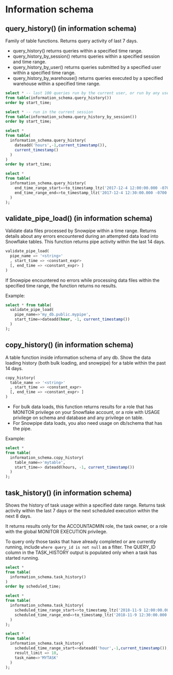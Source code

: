 # Information schema

## query_history() (in information schema)
Family of table functions. Returns query activity of last 7 days. 
- query_history() returns queries within a specified time range.
- query_history_by_session() returns queries within a specified session and time range.
- query_history_by_user() returns queries submitted by a specified user within a specified time range.
- query_history_by_warehouse() returns queries executed by a specified warehouse within a specified time range.

```sql
select * -- last 100 queries run by the current user, or run by any user on any wh on which the current user has the MONITOR privilege:
from table(information_schema.query_history())
order by start_time;

select * -- run in the current session
from table(information_schema.query_history_by_session())
order by start_time;

select *
from table(
  information_schema.query_history(
    dateadd('hours',-1,current_timestamp()),
    current_timestamp()
  )
)
order by start_time;

select *
from table(
  information_schema.query_history(
    end_time_range_start=>to_timestamp_ltz('2017-12-4 12:00:00.000 -0700'),
    end_time_range_end=>to_timestamp_ltz('2017-12-4 12:30:00.000 -0700')
  )
);
```

## validate_pipe_load() (in information schema)
Validate data files processed by Snowpipe within a time range. Returns details about any errors encountered during an attempted data load into Snowflake tables. 
This function returns pipe activity within the last 14 days.

```sql
validate_pipe_load(
  pipe_name => '<string>'
  , start_time => <constant_expr>
  [, end_time => <constant_expr> ] 
)
```

If Snowpipe encountered no errors while processing data files within the specified time range, the function returns no results.

Example:
```sql
select * from table(
  validate_pipe_load(
    pipe_name=>'my_db.public.mypipe',
    start_time=>dateadd(hour, -1, current_timestamp())
  )
);
```

## copy_history() (in information schema)
A table function inside information schema of any db. Show the data loading history (both bulk loading, and snowpipe) for a table within the past 14 days. 

```sql
copy_history(
  table_name => '<string>'
  , start_time => <constant_expr>
  [, end_time => <constant_expr> ] 
)
```

- For bulk data loads, this function returns results for a role that has MONITOR privilege on your Snowflake account, or a role with USAGE privilege on schema and database and any privilege on table.
- For Snowpipe data loads, you also need usage on db/schema that has the pipe. 

Example:
```sql
select *
from table(
  information_schema.copy_history(
    table_name=>'mytable', 
    start_time=> dateadd(hours, -1, current_timestamp())
  )
);
```

## task_history() (in information schema)
Shows the history of task usage within a specified date range. Returns task activity within the last 7 days or the next scheduled execution within the next 8 days.

It returns results only for the ACCOUNTADMIN role, the task owner, or a role with the global MONITOR EXECUTION privilege. 

To query only those tasks that have already completed or are currently running, include `where query_id is not null` as a filter. The QUERY_ID column in the TASK_HISTORY output is populated only when a task has started running.

```sql
select *
from table(
  information_schema.task_history()
)
order by scheduled_time;

select *
from table(
  information_schema.task_history(
    scheduled_time_range_start=>to_timestamp_ltz('2018-11-9 12:00:00.000 -0700'),
    scheduled_time_range_end=>to_timestamp_ltz('2018-11-9 12:30:00.000 -0700')
  )
);

select *
from table(
  information_schema.task_history(
    scheduled_time_range_start=>dateadd('hour',-1,current_timestamp()),
    result_limit => 10,
    task_name=>'MYTASK'
  )
);

```








































